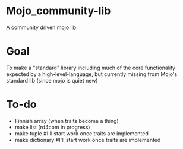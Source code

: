 # Mojo_community-lib
A community driven mojo lib

# Goal

To make a "standard" library including much of the core functionality expected by a high-level-language, but currently missing from Mojo's standard lib (since mojo is quiet new)

# To-do
- Finnish array (when traits become a thing)
- make list (rd4com in progress)
- make tuple #I'll start work once traits are implemented
- make dictionary #I'll start work once traits are implemented

